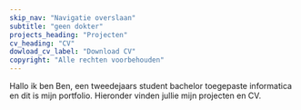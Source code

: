 ```yaml
---
skip_nav: "Navigatie overslaan"
subtitle: "geen dokter"
projects_heading: "Projecten"
cv_heading: "CV"
dowload_cv_label: "Download CV"
copyright: "Alle rechten voorbehouden"
---
```

Hallo ik ben Ben, een tweedejaars student bachelor toegepaste informatica en dit is mijn portfolio. Hieronder vinden jullie mijn projecten en CV.